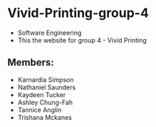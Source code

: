 # Vivid-Printing-group-4
- Software Engineering
- This the website for group 4 - Vivid Printing
 
## Members:
 - Karnardia Simpson
 - Nathaniel Saunders
 - Kaydeen Tucker
 - Ashley Chung-Fah
 - Tannice Anglin
 - Trishana Mckanes